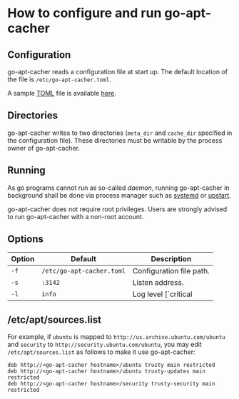 How to configure and run go-apt-cacher
======================================

Configuration
-------------

go-apt-cacher reads a configuration file at start up.
The default location of the file is `/etc/go-apt-cacher.toml`.

A sample [TOML][] file is available [here](go-apt-cacher.toml).

Directories
-----------

go-apt-cacher writes to two directories (`meta_dir` and `cache_dir`
specified in the configuration file).  These directories must be
writable by the process owner of go-apt-cacher.

Running
-------

As go programs cannot run as so-called _daemon_, running go-apt-cacher
in background shall be done via process manager such as [systemd][] or
[upstart][].

go-apt-cacher does not require root privileges.  Users are strongly
advised to run go-apt-cacher with a non-root account.

Options
-------

| Option | Default | Description |
| ------ | ------- | ----------- |
| `-f`   | `/etc/go-apt-cacher.toml` | Configuration file path. |
| `-s`   | `:3142` | Listen address. |
| `-l`   | `info`  | Log level [`critical|error|warning|info|debug`] |

/etc/apt/sources.list
---------------------

For example, if `ubuntu` is mapped to `http://us.archive.ubuntu.com/ubuntu`
and `security` to `http://security.ubuntu.com/ubuntu`, you may edit
`/etc/apt/sources.list` as follows to make it use go-apt-cacher:

```
deb http://<go-apt-cacher hostname>/ubuntu trusty main restricted
deb http://<go-apt-cacher hostname>/ubuntu trusty-updates main restricted
deb http://<go-apt-cacher hostname>/security trusty-security main restricted
```


[TOML]: https://github.com/toml-lang/toml
[systemd]: https://www.freedesktop.org/wiki/Software/systemd/
[upstart]: http://upstart.ubuntu.com/
